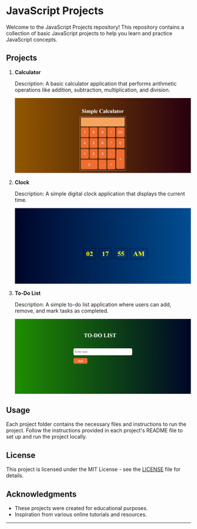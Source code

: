 # JavaScript Projects

Welcome to the JavaScript Projects repository! This repository contains a collection of basic JavaScript projects to help you learn and practice JavaScript concepts.

## Projects

1. **Calculator**

    Description: A basic calculator application that performs arithmetic operations like addition, subtraction, multiplication, and division.

    ![Calculator](screenshots/cal.png)

2. **Clock**

    Description: A simple digital clock application that displays the current time.

    ![Clock](screenshots/clock.png)

3. **To-Do List**

    Description: A simple to-do list application where users can add, remove, and mark tasks as completed.

    ![To-Do List](screenshots/todo.png)

## Usage

Each project folder contains the necessary files and instructions to run the project. Follow the instructions provided in each project's README file to set up and run the project locally.


## License

This project is licensed under the MIT License - see the [LICENSE](LICENSE) file for details.

## Acknowledgments

- These projects were created for educational purposes.
- Inspiration from various online tutorials and resources.

---
